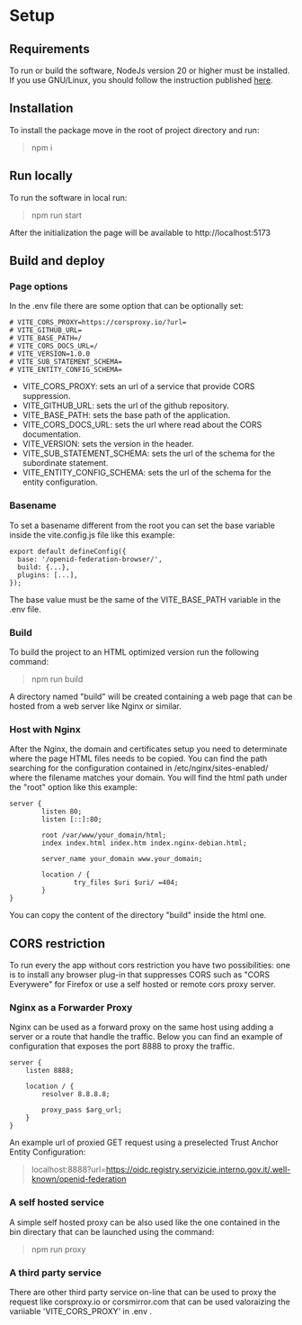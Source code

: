 # Setup

## Requirements

To run or build the software, NodeJs version 20 or higher must be installed.
If you use GNU/Linux, you should follow the instruction published [here](https://nodejs.org/en/download).

## Installation

To install the package move in the root of project directory and run:

> npm i

## Run locally

To run the software in local run:

> npm run start

After the initialization the page will be available to http://localhost:5173

## Build and deploy

### Page options

In the .env file there are some option that can be optionally set:

```
# VITE_CORS_PROXY=https://corsproxy.io/?url=
# VITE_GITHUB_URL=
# VITE_BASE_PATH=/
# VITE_CORS_DOCS_URL=/
# VITE_VERSION=1.0.0
# VITE_SUB_STATEMENT_SCHEMA=
# VITE_ENTITY_CONFIG_SCHEMA=
```

- VITE_CORS_PROXY: sets an url of a service that provide CORS suppression.
- VITE_GITHUB_URL: sets the url of the github repository.
- VITE_BASE_PATH: sets the base path of the application.
- VITE_CORS_DOCS_URL: sets the url where read about the CORS documentation.
- VITE_VERSION: sets the version in the header.
- VITE_SUB_STATEMENT_SCHEMA: sets the url of the schema for the subordinate statement.
- VITE_ENTITY_CONFIG_SCHEMA: sets the url of the schema for the entity configuration.

### Basename

To set a basename different from the root you can set the base variable inside the vite.config.js file like this example:

```
export default defineConfig({
  base: '/openid-federation-browser/',
  build: {...},
  plugins: [...],
});
```

The base value must be the same of the VITE_BASE_PATH variable in the .env file.

### Build

To build the project to an HTML optimized version run the following command:

> npm run build

A directory named "build" will be created containing a web page that can be hosted from a web server like Nginx or similar.

### Host with Nginx

After the Nginx, the domain and certificates setup you need to determinate where the page HTML files needs to be copied.
You can find the path searching for the configuration contained in /etc/nginx/sites-enabled/ where the filename matches your domain.
You will find the html path under the "root" option like this example:

```
server {
        listen 80;
        listen [::]:80;

        root /var/www/your_domain/html;
        index index.html index.htm index.nginx-debian.html;

        server_name your_domain www.your_domain;

        location / {
                try_files $uri $uri/ =404;
        }
}
```

You can copy the content of the directory "build" inside the html one.

## CORS restriction

To run every the app without cors restriction you have two possibilities: one is to install any browser plug-in that suppresses CORS such as "CORS Everywere" for Firefox or use a self hosted or remote cors proxy server.

### Nginx as a Forwarder Proxy

Nginx can be used as a forward proxy on the same host using adding a server or a route that handle the traffic.
Below you can find an example of configuration that exposes the port 8888 to proxy the traffic.

```
server {
    listen 8888;

    location / {
        resolver 8.8.8.8;

        proxy_pass $arg_url;
    }
}
```

An example url of proxied GET request using a preselected Trust Anchor Entity Configuration:

> localhost:8888?url=https://oidc.registry.servizicie.interno.gov.it/.well-known/openid-federation

### A self hosted service

A simple self hosted proxy can be also used like the one contained in the bin directary that can be launched using the command:

> npm run proxy

### A third party service

There are other third party service on-line that can be used to proxy the request like corsproxy.io or corsmirror.com that can be used valoraizing the variiable 'VITE_CORS_PROXY' in .env .
